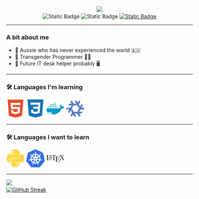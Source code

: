 <div id="header" align="center">
    <img src="https://64.media.tumblr.com/cc8c5565e482137b321f3ec8ac20a00c/tumblr_inline_nl5nohPphc1sptc1c.gif" width="300"/>
    <div id="badges">
        <img alt="Static Badge" src="https://img.shields.io/badge/Lover-nixos?style=for-the-badge&logo=nixos&logoColor=white&label=NixOS&labelColor=363a4f&color=7eb8e2"/>
        <img alt="Static Badge" src="https://img.shields.io/badge/Enjoyer-hypr?style=for-the-badge&logo=hyprland&logoColor=white&label=Hyprland&labelColor=363a4f&color=f5bde6"> 
        <a href="https://en.pronouns.page/u/itsnotahlo">
            <img alt="Static Badge" src="https://img.shields.io/badge/She%2FHer-Pronouns?style=for-the-badge&logo=githubsponsors&logoSize=auto&logoColor=c6a0f6&label=Pronouns.Page&labelColor=363a4f&color=c6a0f6">
        </a>
    </div>
</div>

---

### A bit about me
- :star2: Aussie who has never experienced the world :australia:
- :star2: Transgender Programmer :transgender_flag:
- :star2: Future IT desk helper probably :desktop_computer:

---

### 🛠️ Languages I'm learning
<div>
    <img src="https://github.com/devicons/devicon/blob/master/icons/html5/html5-plain.svg" title="HTML" alt="HTML" width="50" height="50"/>
    <img src="https://github.com/devicons/devicon/blob/master/icons/css3/css3-plain.svg" title="CSS" alt="CSS" width="50" height="50"/>
    <img src="https://github.com/devicons/devicon/blob/master/icons/docker/docker-plain.svg" title="Docker" alt="Docker" width="50" height="50"/>
    <img src="https://github.com/devicons/devicon/blob/master/icons/nixos/nixos-plain.svg" title="NixOS" alt="NixOS" width="50" height="50"/>
</div>

---

### 🛠️ Languages I want to learn
<div>
    <img src="https://github.com/devicons/devicon/blob/master/icons/python/python-plain.svg" title="Python" alt="Python" width="50" height="50"/>
    <img src="https://github.com/devicons/devicon/blob/master/icons/kubernetes/kubernetes-plain.svg" title="Kubernetes" alt="Kubernetes" width="50" height="50"/>
    <img src="https://github.com/devicons/devicon/blob/master/icons/latex/latex-original.svg" title="LaTeX" alt="LaTeX" width="50" height="50"/>
</div>

---

![](https://komarev.com/ghpvc/?username=itsnotahlo&style=for-the-badge&color=f5bde6&abbreviated=true)\
[![GitHub Streak](https://github-readme-streak-stats.herokuapp.com?user=puppygirlzone&theme=catppuccin-mocha&hide_border=true&date_format=j%2Fn%5B%2FY%5D)](https://git.io/streak-stats)
